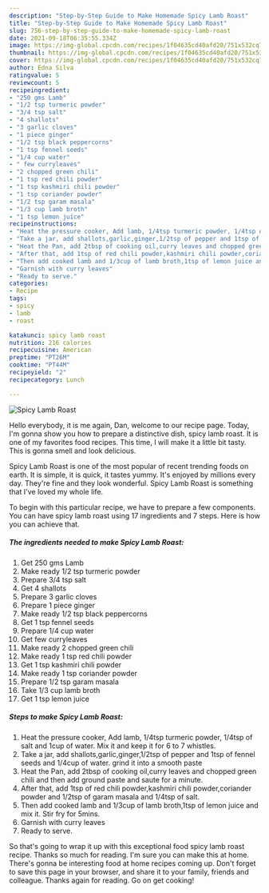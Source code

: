```yaml
---
description: "Step-by-Step Guide to Make Homemade Spicy Lamb Roast"
title: "Step-by-Step Guide to Make Homemade Spicy Lamb Roast"
slug: 756-step-by-step-guide-to-make-homemade-spicy-lamb-roast
date: 2021-09-18T06:35:55.334Z
image: https://img-global.cpcdn.com/recipes/1f04635cd40afd20/751x532cq70/spicy-lamb-roast-recipe-main-photo.jpg
thumbnail: https://img-global.cpcdn.com/recipes/1f04635cd40afd20/751x532cq70/spicy-lamb-roast-recipe-main-photo.jpg
cover: https://img-global.cpcdn.com/recipes/1f04635cd40afd20/751x532cq70/spicy-lamb-roast-recipe-main-photo.jpg
author: Edna Silva
ratingvalue: 5
reviewcount: 5
recipeingredient:
- "250 gms Lamb"
- "1/2 tsp turmeric powder"
- "3/4 tsp salt"
- "4 shallots"
- "3 garlic cloves"
- "1 piece ginger"
- "1/2 tsp black peppercorns"
- "1 tsp fennel seeds"
- "1/4 cup water"
- " few curryleaves"
- "2 chopped green chili"
- "1 tsp red chili powder"
- "1 tsp kashmiri chili powder"
- "1 tsp coriander powder"
- "1/2 tsp garam masala"
- "1/3 cup lamb broth"
- "1 tsp lemon juice"
recipeinstructions:
- "Heat the pressure cooker, Add lamb, 1/4tsp turmeric powder, 1/4tsp of salt and 1cup of water. Mix it and keep it for 6 to 7 whistles."
- "Take a jar, add shallots,garlic,ginger,1/2tsp of pepper and 1tsp of fennel seeds and 1/4cup of water. grind it into a smooth paste"
- "Heat the Pan, add 2tbsp of cooking oil,curry leaves and chopped green chili and then add ground paste and saute for a minute."
- "After that, add 1tsp of red chili powder,kashmiri chili powder,coriander powder and 1/2tsp of garam masala and 1/4tsp of salt."
- "Then add cooked lamb and 1/3cup of lamb broth,1tsp of lemon juice and mix it. Stir fry for 5mins."
- "Garnish with curry leaves"
- "Ready to serve."
categories:
- Recipe
tags:
- spicy
- lamb
- roast

katakunci: spicy lamb roast 
nutrition: 216 calories
recipecuisine: American
preptime: "PT26M"
cooktime: "PT44M"
recipeyield: "2"
recipecategory: Lunch

---
```



![Spicy Lamb Roast](https://img-global.cpcdn.com/recipes/1f04635cd40afd20/751x532cq70/spicy-lamb-roast-recipe-main-photo.jpg)

Hello everybody, it is me again, Dan, welcome to our recipe page. Today, I'm gonna show you how to prepare a distinctive dish, spicy lamb roast. It is one of my favorites food recipes. This time, I will make it a little bit tasty. This is gonna smell and look delicious.

Spicy Lamb Roast is one of the most popular of recent trending foods on earth. It is simple, it is quick, it tastes yummy. It's enjoyed by millions every day. They're fine and they look wonderful. Spicy Lamb Roast is something that I've loved my whole life.




To begin with this particular recipe, we have to prepare a few components. You can have spicy lamb roast using 17 ingredients and 7 steps. Here is how you can achieve that.

<!--inarticleads1-->

##### The ingredients needed to make Spicy Lamb Roast:

1. Get 250 gms Lamb
1. Make ready 1/2 tsp turmeric powder
1. Prepare 3/4 tsp salt
1. Get 4 shallots
1. Prepare 3 garlic cloves
1. Prepare 1 piece ginger
1. Make ready 1/2 tsp black peppercorns
1. Get 1 tsp fennel seeds
1. Prepare 1/4 cup water
1. Get  few curryleaves
1. Make ready 2 chopped green chili
1. Make ready 1 tsp red chili powder
1. Get 1 tsp kashmiri chili powder
1. Make ready 1 tsp coriander powder
1. Prepare 1/2 tsp garam masala
1. Take 1/3 cup lamb broth
1. Get 1 tsp lemon juice




<!--inarticleads2-->

##### Steps to make Spicy Lamb Roast:

1. Heat the pressure cooker, Add lamb, 1/4tsp turmeric powder, 1/4tsp of salt and 1cup of water. Mix it and keep it for 6 to 7 whistles.
1. Take a jar, add shallots,garlic,ginger,1/2tsp of pepper and 1tsp of fennel seeds and 1/4cup of water. grind it into a smooth paste
1. Heat the Pan, add 2tbsp of cooking oil,curry leaves and chopped green chili and then add ground paste and saute for a minute.
1. After that, add 1tsp of red chili powder,kashmiri chili powder,coriander powder and 1/2tsp of garam masala and 1/4tsp of salt.
1. Then add cooked lamb and 1/3cup of lamb broth,1tsp of lemon juice and mix it. Stir fry for 5mins.
1. Garnish with curry leaves
1. Ready to serve.




So that's going to wrap it up with this exceptional food spicy lamb roast recipe. Thanks so much for reading. I'm sure you can make this at home. There's gonna be interesting food at home recipes coming up. Don't forget to save this page in your browser, and share it to your family, friends and colleague. Thanks again for reading. Go on get cooking!
